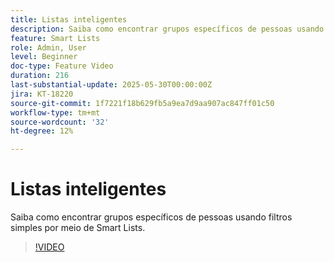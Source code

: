 ```yaml
---
title: Listas inteligentes
description: Saiba como encontrar grupos específicos de pessoas usando filtros simples por meio de Smart Lists.
feature: Smart Lists
role: Admin, User
level: Beginner
doc-type: Feature Video
duration: 216
last-substantial-update: 2025-05-30T00:00:00Z
jira: KT-18220
source-git-commit: 1f7221f18b629fb5a9ea7d9aa907ac847ff01c50
workflow-type: tm+mt
source-wordcount: '32'
ht-degree: 12%

---
```



# Listas inteligentes

Saiba como encontrar grupos específicos de pessoas usando filtros simples por meio de Smart Lists.

>[!VIDEO](https://video.tv.adobe.com/v/3463208/?learn=on&enablevpops&captions=por_br)
